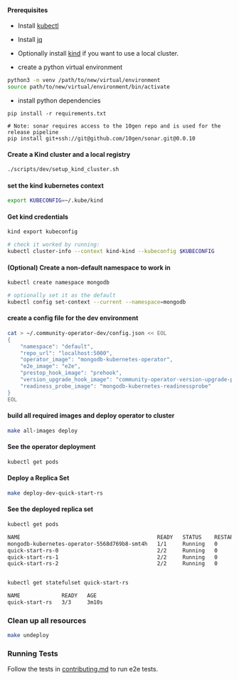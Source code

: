 
#### Prerequisites

* Install [kubectl](https://kubernetes.io/docs/tasks/tools/install-kubectl/)
* Install [jq](https://stedolan.github.io/jq/download/) 
* Optionally install [kind](https://kind.sigs.k8s.io/docs/user/quick-start/#installation) if you want to use a local cluster.

* create a python virtual environment

```bash
python3 -m venv /path/to/new/virtual/environment
source path/to/new/virtual/environment/bin/activate
```

* install python dependencies 
```
pip install -r requirements.txt

# Note: sonar requires access to the 10gen repo and is used for the release pipeline
pip install git+ssh://git@github.com/10gen/sonar.git@0.0.10
```

#### Create a Kind cluster and a local registry
```bash
./scripts/dev/setup_kind_cluster.sh
```

#### set the kind kubernetes context
```bash
export KUBECONFIG=~/.kube/kind
```

#### Get kind credentials
```bash
kind export kubeconfig

# check it worked by running:
kubectl cluster-info --context kind-kind --kubeconfig $KUBECONFIG
```


#### (Optional) Create a non-default namespace to work in
```bash
kubectl create namespace mongodb

# optionally set it as the default
kubectl config set-context --current --namespace=mongodb
```

#### create a config file for the dev environment
```bash
cat > ~/.community-operator-dev/config.json << EOL
{
    "namespace": "default",
    "repo_url": "localhost:5000",
    "operator_image": "mongodb-kubernetes-operator",
    "e2e_image": "e2e",
    "prestop_hook_image": "prehook",
    "version_upgrade_hook_image": "community-operator-version-upgrade-post-start-hook",
    "readiness_probe_image": "mongodb-kubernetes-readinessprobe"
}
EOL
```

#### build all required images and deploy operator to cluster
```bash
make all-images deploy
```

#### See the operator deployment
```bash
kubectl get pods
```

#### Deploy a Replica Set
```bash
make deploy-dev-quick-start-rs
```

#### See the deployed replica set
```bash
kubectl get pods

NAME                                           READY   STATUS    RESTARTS   AGE
mongodb-kubernetes-operator-5568d769b8-smt4h   1/1     Running   0          4m12s
quick-start-rs-0                               2/2     Running   0          2m49s
quick-start-rs-1                               2/2     Running   0          2m5s
quick-start-rs-2                               2/2     Running   0          87s


kubectl get statefulset quick-start-rs

NAME             READY   AGE
quick-start-rs   3/3     3m10s
```

### Clean up all resources
```bash
make undeploy
```

### Running Tests

Follow the tests in [contributing.md](../docs/contributing.md) to run e2e tests.